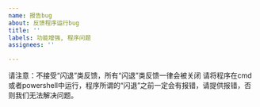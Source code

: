 ```yaml
---
name: 报告bug
about: 反馈程序运行bug
title: ''
labels: 功能增强, 程序问题
assignees: ''

---
```


请注意：不接受“闪退”类反馈，所有“闪退”类反馈一律会被关闭
请将程序在cmd或者powershell中运行，程序所谓的“闪退”之前一定会有报错，请提供报错，否则我们无法解决问题。
